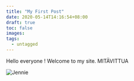 ```yaml
---
title: "My First Post"
date: 2020-05-14T14:16:54+08:00
draft: true
toc: false
images:
tags:
  - untagged
---
```


Hello everyone ! Welcome to my site.
MITÄVITTUA

![Jennie](/img/jennie.jpg)

